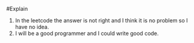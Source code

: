 #Explain
1. In the leetcode the answer is not right and I think it is no problem so I have no idea.
2. I will be a good programmer and I could write good code.